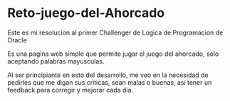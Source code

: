 # Reto-juego-del-Ahorcado

Este es mi resolucion al primer Challenger de Logica de Programacion de Oracle

Es una pagina web simple que permite jugar el juego del ahorcado, solo aceptando palabras mayusculas.

Al ser principiante en esto del desarrollo, me veo en la necesidad de pedirles que me digan sus criticas, sean malas o buenas, asi tener un feedback para corregir y mejorar cada dia.

